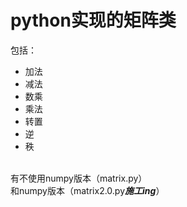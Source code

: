 # python实现的矩阵类
包括：
- 加法
- 减法
- 数乘
- 乘法
- 转置
- 逆
- 秩

<br>有不使用numpy版本（matrix.py）
<br>和numpy版本（matrix2.0.py***施工ing***）
